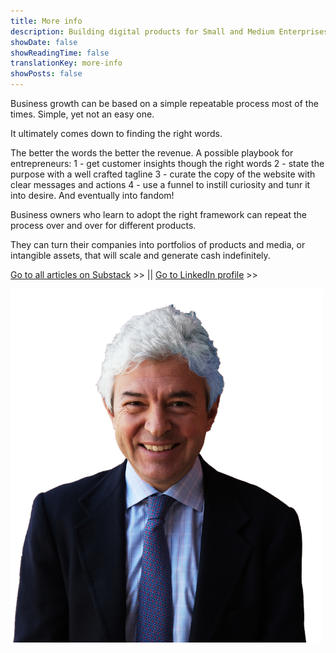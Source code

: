 ```yaml
---
title: More info
description: Building digital products for Small and Medium Enterprises
showDate: false
showReadingTime: false
translationKey: more-info
showPosts: false
---
```


Business growth can be based on a simple repeatable process most of the times. Simple, yet not an easy one.

It ultimately comes down to finding the right words.

The better the words the better the revenue. A possible playbook for entrepreneurs:
1 - get customer insights though the right words
2 - state the purpose with a well crafted tagline
3 - curate the copy of the website with clear messages and actions
4 - use a funnel to instill curiosity and tunr it into desire. And eventually into fandom!

Business owners who learn to adopt the right framework can repeat the process over and over for different products.

They can turn their companies into portfolios of products and media, or intangible assets, that will scale and generate cash indefinitely.

[Go to all articles on Substack](https://giacomosepe.substack.com) >> || [Go to LinkedIn profile](https://linkedin.com/in/giacomosepe) >>

![Giacomo-Sepe-Entrepreneur](Giacomo-Sepe-Entrepreneur-NoBG.png)

<!--Previous text:
Most of the times business growth can be based on a simple repeatable process yet not an easy one.

It ultimately comes down to finding the right words. The better the words the better the revenue.

A possible playbook for entrepreneurs:
1 - get customer insights: finding the right words to get reliable data from the customers
2 - state the purpose, and a tagline: finding 10-20 words the drive everything we do
3 - publish a good website with words that show we understand the customer and inspire trust
4 - build a sales process with messages that turn indifference into curiosity and then into desire. And eventually into fanatism!

Business owners who learn to adopt the right framework can repeat the process over and over for different products and turn their companies into portfolios of products and media, or intangible assets, that will scale and generate cash indefinitely.

Giacomo Sepe is a technology oriented general manager who has been focusing on growth for most of his life. Giacomo is specialized in digital transformation and media investments.

He gained 6 years of experience working for family offices as general manager and business development manager.
He worked for 10 years as product specialist in the private equity division at Merrill Lynch and UBS and as PE investment manager at Hines and at a multi family office PE firm, EQValue.

MBA from Columbia Business School and BA from Bocconi University.

Still writing, riding, and reading every day 🤪. -->
